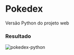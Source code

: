 # Pokedex
Versão Python do projeto web

### Resultado
![pokedex-python](https://user-images.githubusercontent.com/53915799/161440542-fd8d9744-981e-4540-86db-a415a16c7e12.png)
